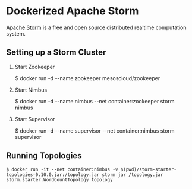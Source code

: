 # Dockerized Apache Storm

[Apache Storm](http://storm.apache.org/) is a free and open source distributed realtime computation system.

## Setting up a Storm Cluster

1. Start Zookeeper

    $ docker run -d --name zookeeper mesoscloud/zookeeper

2. Start Nimbus

    $ docker run -d --name nimbus --net container:zookeeper storm nimbus

3. Start Supervisor

    $ docker run -d --name supervisor --net container:nimbus storm supervisor

## Running Topologies

    $ docker run -it --net container:nimbus -v $(pwd)/storm-starter-topologies-0.10.0.jar:/topology.jar storm jar /topology.jar storm.starter.WordCountTopology topology
